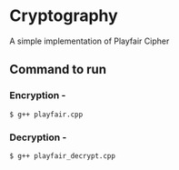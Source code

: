 # Cryptography
A simple implementation of Playfair Cipher

## Command to run
### Encryption - 
``` 
$ g++ playfair.cpp
```
### Decryption - 
``` 
$ g++ playfair_decrypt.cpp
```
